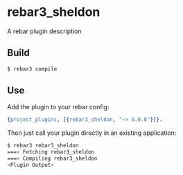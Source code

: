 # rebar3_sheldon

A rebar plugin description

## Build

```sh
$ rebar3 compile
```

## Use

Add the plugin to your rebar config:

```erlang
{project_plugins, [{rebar3_sheldon, "~> 0.0.0"}]}.
```

Then just call your plugin directly in an existing application:
```sh
$ rebar3 rebar3_sheldon
===> Fetching rebar3_sheldon
===> Compiling rebar3_sheldon
<Plugin Output>
```
